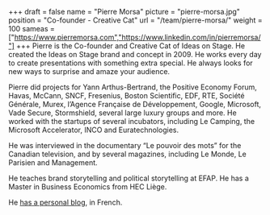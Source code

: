 +++
draft		= false
name		= "Pierre Morsa"
picture		= "pierre-morsa.jpg"
position 	= "Co-founder - Creative Cat"
url			= "/team/pierre-morsa/"
weight		= 100
sameas		= ["https://www.pierremorsa.com","https://www.linkedin.com/in/pierremorsa/"]
+++
Pierre is the Co-founder and Creative Cat of Ideas on Stage. He created the Ideas on Stage brand and concept in 2009. He works every day to create presentations with something extra special. He always looks for new ways to surprise and amaze your audience.

Pierre did projects for Yann Arthus-Bertrand, the Positive Economy Forum, Havas, McCann, SNCF, Fresenius, Boston Scientific, EDF, RTE, Société Générale, Murex, l’Agence Française de Développement, Google, Microsoft, Vade Secure, Stormshield, several large luxury groups and more. He worked with the startups of several incubators, including Le Camping, the Microsoft Accelerator, INCO and Euratechnologies.

He was interviewed in the documentary “Le pouvoir des mots” for the Canadian television, and by several magazines, including Le Monde, Le Parisien and Management.

He teaches brand storytelling and political storytelling at EFAP. He has a Master in Business Economics from HEC Liège.

He [has a personal blog](https://www.pierremorsa.com/), in French.